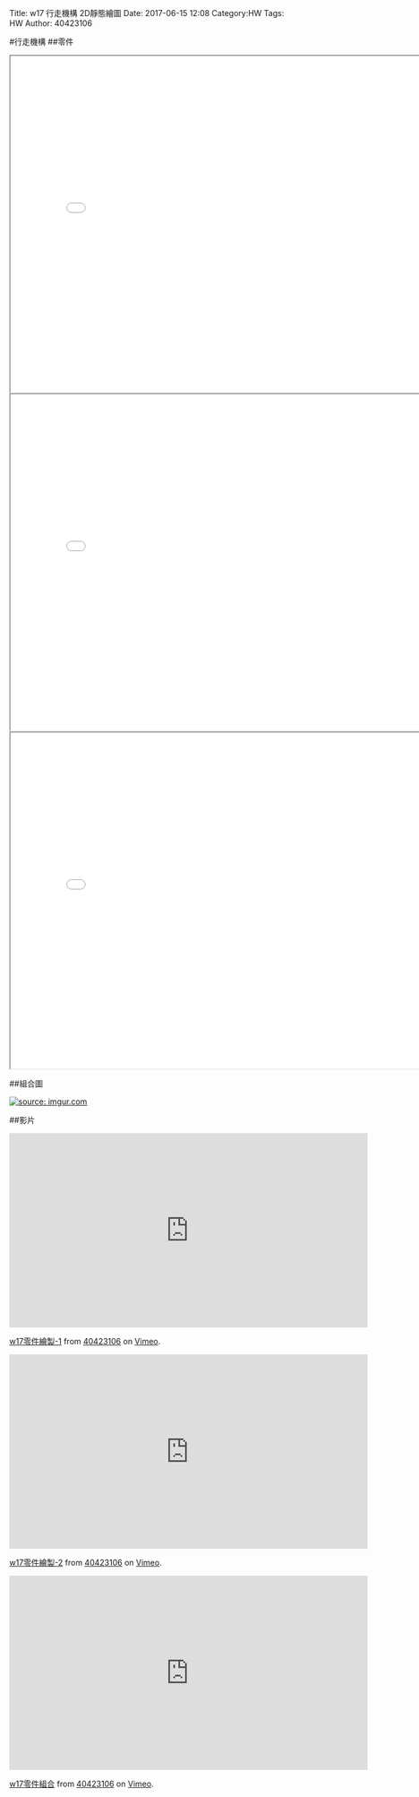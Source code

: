 Title: w17  行走機構 2D靜態繪圖
Date: 2017-06-15 12:08
Category:HW
Tags: HW
Author: 40423106 



<!-- PELICAN_END_SUMMARY -->


#行走機構
##零件
<iframe src="./../final/40423106-1.html" width="800" height="600"></iframe>
<iframe src="./../final/40423106-2.html" width="800" height="600"></iframe>
<iframe src="./../final/40423106-3.html" width="800" height="600"></iframe>

##組合圖

<a href="http://imgur.com/WxtyNE9"><img src="http://i.imgur.com/WxtyNE9.png" title="source: imgur.com" /></a>

##影片

<iframe src="https://player.vimeo.com/video/221682575" width="640" height="347" frameborder="0" webkitallowfullscreen mozallowfullscreen allowfullscreen></iframe> <p><a href="https://vimeo.com/221682575">w17零件繪製-1</a> from <a href="https://vimeo.com/user45854799">40423106</a> on <a href="https://vimeo.com">Vimeo</a>.</p>

<iframe src="https://player.vimeo.com/video/221682550" width="640" height="347" frameborder="0" webkitallowfullscreen mozallowfullscreen allowfullscreen></iframe> <p><a href="https://vimeo.com/221682550">w17零件繪製-2</a> from <a href="https://vimeo.com/user45854799">40423106</a> on <a href="https://vimeo.com">Vimeo</a>.</p>

<iframe src="https://player.vimeo.com/video/221682617" width="640" height="347" frameborder="0" webkitallowfullscreen mozallowfullscreen allowfullscreen></iframe> <p><a href="https://vimeo.com/221682617">w17零件組合</a> from <a href="https://vimeo.com/user45854799">40423106</a> on <a href="https://vimeo.com">Vimeo</a>.</p>